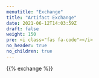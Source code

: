 ```yaml
---
menutitle: "Exchange"
title: "Artifact Exchange"
date: 2021-06-12T14:03:59Z
draft: false
weight: 150
pre: <i class="fas fa-code"></i>
no_header: true
no_children: true
---
```


{{% exchange %}}
